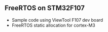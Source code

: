 
## FreeRTOS on STM32F107

- Sample code using ViewTool F107 dev board
- FreeRTOS static allocation for cortex-M3


